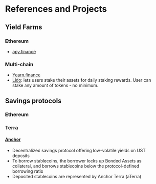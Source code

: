 # References and Projects

## Yield Farms

### Ethereum

* [apy.finance](https://apy.finance)

### Multi-chain

* [Yearn.finance](https://yearn.finance/#/home)
* [Lido](https://app.anchorprotocol.com/mypage): lets users stake their assets for daily staking rewards. User can stake any amount of tokens - no minimum.



## Savings protocols

### Ethereum





### Terra

#### [Anchor](https://app.anchorprotocol.com/mypage)

* Decentralized savings protocol offering low-volatile yields on UST deposits
* To borrow stablecoins, the borrower locks up Bonded Assets as collateral, and borrows stablecoins below the protocol-defined borrowing ratio
* Deposited stablecoins are represented by Anchor Terra (aTerra)





